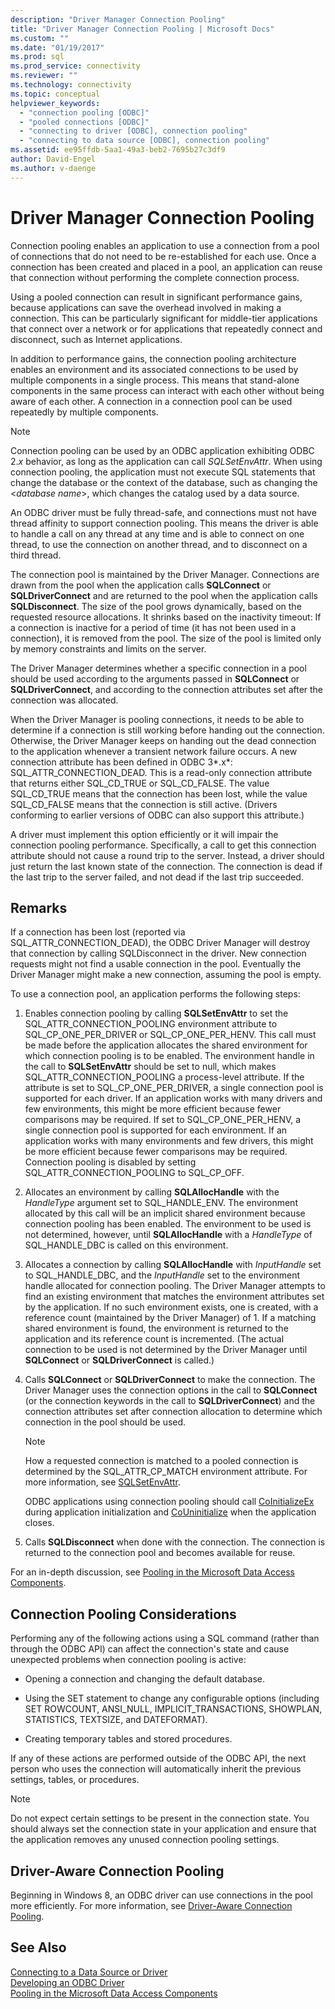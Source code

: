 ```yaml
---
description: "Driver Manager Connection Pooling"
title: "Driver Manager Connection Pooling | Microsoft Docs"
ms.custom: ""
ms.date: "01/19/2017"
ms.prod: sql
ms.prod_service: connectivity
ms.reviewer: ""
ms.technology: connectivity
ms.topic: conceptual
helpviewer_keywords: 
  - "connection pooling [ODBC]"
  - "pooled connections [ODBC]"
  - "connecting to driver [ODBC], connection pooling"
  - "connecting to data source [ODBC], connection pooling"
ms.assetid: ee95ffdb-5aa1-49a3-beb2-7695b27c3df9
author: David-Engel
ms.author: v-daenge
---
```

# Driver Manager Connection Pooling
Connection pooling enables an application to use a connection from a pool of connections that do not need to be re-established for each use. Once a connection has been created and placed in a pool, an application can reuse that connection without performing the complete connection process.  
  
 Using a pooled connection can result in significant performance gains, because applications can save the overhead involved in making a connection. This can be particularly significant for middle-tier applications that connect over a network or for applications that repeatedly connect and disconnect, such as Internet applications.  
  
 In addition to performance gains, the connection pooling architecture enables an environment and its associated connections to be used by multiple components in a single process. This means that stand-alone components in the same process can interact with each other without being aware of each other. A connection in a connection pool can be used repeatedly by multiple components.  
  
> [!NOTE]
>  Connection pooling can be used by an ODBC application exhibiting ODBC 2.*x* behavior, as long as the application can call *SQLSetEnvAttr*. When using connection pooling, the application must not execute SQL statements that change the database or the context of the database, such as changing the \<*database name*>, which changes the catalog used by a data source.  


 An ODBC driver must be fully thread-safe, and connections must not have thread affinity to support connection pooling. This means the driver is able to handle a call on any thread at any time and is able to connect on one thread, to use the connection on another thread, and to disconnect on a third thread.  
  
 The connection pool is maintained by the Driver Manager. Connections are drawn from the pool when the application calls **SQLConnect** or **SQLDriverConnect** and are returned to the pool when the application calls **SQLDisconnect**. The size of the pool grows dynamically, based on the requested resource allocations. It shrinks based on the inactivity timeout: If a connection is inactive for a period of time (it has not been used in a connection), it is removed from the pool. The size of the pool is limited only by memory constraints and limits on the server.  
  
 The Driver Manager determines whether a specific connection in a pool should be used according to the arguments passed in **SQLConnect** or **SQLDriverConnect**, and according to the connection attributes set after the connection was allocated.  
  
 When the Driver Manager is pooling connections, it needs to be able to determine if a connection is still working before handing out the connection. Otherwise, the Driver Manager keeps on handing out the dead connection to the application whenever a transient network failure occurs. A new connection attribute has been defined in ODBC 3*.x*: SQL_ATTR_CONNECTION_DEAD. This is a read-only connection attribute that returns either SQL_CD_TRUE or SQL_CD_FALSE. The value SQL_CD_TRUE means that the connection has been lost, while the value SQL_CD_FALSE means that the connection is still active. (Drivers conforming to earlier versions of ODBC can also support this attribute.)  
  
 A driver must implement this option efficiently or it will impair the connection pooling performance. Specifically, a call to get this connection attribute should not cause a round trip to the server. Instead, a driver should just return the last known state of the connection. The connection is dead if the last trip to the server failed, and not dead if the last trip succeeded.  
  
## Remarks  
 If a connection has been lost (reported via SQL_ATTR_CONNECTION_DEAD), the ODBC Driver Manager will destroy that connection by calling SQLDisconnect in the driver. New connection requests might not find a usable connection in the pool. Eventually the Driver Manager might make a new connection, assuming the pool is empty.  
  
 To use a connection pool, an application performs the following steps:  
  
1.  Enables connection pooling by calling **SQLSetEnvAttr** to set the SQL_ATTR_CONNECTION_POOLING environment attribute to SQL_CP_ONE_PER_DRIVER or SQL_CP_ONE_PER_HENV. This call must be made before the application allocates the shared environment for which connection pooling is to be enabled. The environment handle in the call to **SQLSetEnvAttr** should be set to null, which makes SQL_ATTR_CONNECTION_POOLING a process-level attribute. If the attribute is set to SQL_CP_ONE_PER_DRIVER, a single connection pool is supported for each driver. If an application works with many drivers and few environments, this might be more efficient because fewer comparisons may be required. If set to SQL_CP_ONE_PER_HENV, a single connection pool is supported for each environment. If an application works with many environments and few drivers, this might be more efficient because fewer comparisons may be required. Connection pooling is disabled by setting SQL_ATTR_CONNECTION_POOLING to SQL_CP_OFF.  
  
2.  Allocates an environment by calling **SQLAllocHandle** with the *HandleType* argument set to SQL_HANDLE_ENV. The environment allocated by this call will be an implicit shared environment because connection pooling has been enabled. The environment to be used is not determined, however, until **SQLAllocHandle** with a *HandleType* of SQL_HANDLE_DBC is called on this environment.  
  
3.  Allocates a connection by calling **SQLAllocHandle** with *InputHandle* set to SQL_HANDLE_DBC, and the *InputHandle* set to the environment handle allocated for connection pooling. The Driver Manager attempts to find an existing environment that matches the environment attributes set by the application. If no such environment exists, one is created, with a reference count (maintained by the Driver Manager) of 1. If a matching shared environment is found, the environment is returned to the application and its reference count is incremented. (The actual connection to be used is not determined by the Driver Manager until **SQLConnect** or **SQLDriverConnect** is called.)  
  
4.  Calls **SQLConnect** or **SQLDriverConnect** to make the connection. The Driver Manager uses the connection options in the call to **SQLConnect** (or the connection keywords in the call to **SQLDriverConnect**) and the connection attributes set after connection allocation to determine which connection in the pool should be used.  
  
    > [!NOTE]  
    >  How a requested connection is matched to a pooled connection is determined by the SQL_ATTR_CP_MATCH environment attribute. For more information, see [SQLSetEnvAttr](../../../odbc/reference/syntax/sqlsetenvattr-function.md).  
  
     ODBC applications using connection pooling should call [CoInitializeEx](https://go.microsoft.com/fwlink/?LinkID=116307) during application initialization and [CoUninitialize](https://go.microsoft.com/fwlink/?LinkId=116310) when the application closes.  
  
5.  Calls **SQLDisconnect** when done with the connection. The connection is returned to the connection pool and becomes available for reuse.  
  
 For an in-depth discussion, see [Pooling in the Microsoft Data Access Components](https://go.microsoft.com/fwlink/?LinkId=120776).  
  
## Connection Pooling Considerations  
 Performing any of the following actions using a SQL command (rather than through the ODBC API) can affect the connection's state and cause unexpected problems when connection pooling is active:  
  
-   Opening a connection and changing the default database.  
  
-   Using the SET statement to change any configurable options (including SET ROWCOUNT, ANSI_NULL, IMPLICIT_TRANSACTIONS, SHOWPLAN, STATISTICS, TEXTSIZE, and DATEFORMAT).  
  
-   Creating temporary tables and stored procedures.  
  
 If any of these actions are performed outside of the ODBC API, the next person who uses the connection will automatically inherit the previous settings, tables, or procedures.  
  
> [!NOTE]  
>  Do not expect certain settings to be present in the connection state. You should always set the connection state in your application and ensure that the application removes any unused connection pooling settings.  
  
## Driver-Aware Connection Pooling  
 Beginning in Windows 8, an ODBC driver can use connections in the pool more efficiently. For more information, see [Driver-Aware Connection Pooling](../../../odbc/reference/develop-app/driver-aware-connection-pooling.md).  
  
## See Also  
 [Connecting to a Data Source or Driver](../../../odbc/reference/develop-app/connecting-to-a-data-source-or-driver.md)   
 [Developing an ODBC Driver](../../../odbc/reference/develop-driver/developing-an-odbc-driver.md)   
 [Pooling in the Microsoft Data Access Components](https://go.microsoft.com/fwlink/?LinkId=120776)
